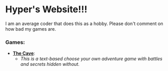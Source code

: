 # Hyper's Website!!!
I am an average coder that does this as a hobby. Please don't comment on how bad my games are.
### Games:
- **[The Cave](https://github.com/Hyperscope22/The-Cave)**:
  - *This is a text-based choose your own adventure game with battles and secrets hidden without.*
